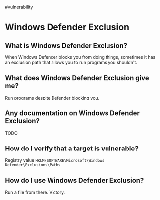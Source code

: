 #vulnerability

# Windows Defender Exclusion
## What is Windows Defender Exclusion?
When Windows Defender blocks you from doing things, sometimes it has an exclusion path that allows you to run programs you shouldn't.

## What does Windows Defender Exclusion give me?
Run programs despite Defender blocking you.

## Any documentation on Windows Defender Exclusion?
TODO

## How do I verify that a target is vulnerable?
Registry value `HKLM\SOFTWARE\Microsoft\Windows Defender\Exclusions\Paths`

## How do I use Windows Defender Exclusion?
Run a file from there.
Victory.